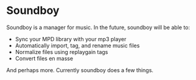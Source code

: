 Soundboy
=======

Soundboy is a manager for music. In the future, soundboy will be able to:

+ Sync your MPD library with your mp3 player
+ Automatically import, tag, and rename music files
+ Normalize files using replaygain tags
+ Convert files en masse

And perhaps more. Currently soundboy does a few things.
